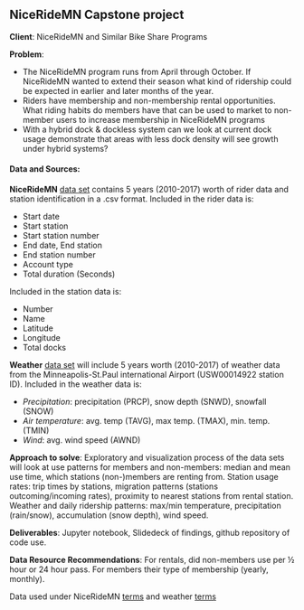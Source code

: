 ## NiceRideMN Capstone project

**Client**: NiceRideMN and Similar Bike Share Programs

**Problem**: 
* The NiceRideMN program runs from April through October. If NiceRideMN wanted to extend their season what kind of ridership could be expected in earlier and later months of the year. 
* Riders have membership and non-membership rental opportunities. What riding habits do members have that can be used to market to non-member users to increase membership in NiceRideMN programs
* With a hybrid dock & dockless system can we look at current dock usage demonstrate that areas with less dock density will see growth under hybrid systems?

#### Data and Sources:

**NiceRideMN** [data set](https://github.com/SethDKelly/NiceRideMN/tree/master/Nice_Ride_data) contains 5 years (2010-2017) worth of rider data and station identification in a .csv format.
Included in the rider data is: 
* Start date
* Start station
* Start station number
* End date, End station
* End station number
* Account type
* Total duration (Seconds)

Included in the station data is: 
* Number
* Name
* Latitude
* Longitude
* Total docks

**Weather** [data set](https://github.com/SethDKelly/NiceRideMN/tree/master/Weather_data) will include 5 years worth (2010-2017) of weather data from the Minneapolis-St.Paul international Airport (USW00014922 station ID).
Included in the weather data is: 
* _Precipitation_: precipitation (PRCP), snow depth (SNWD), snowfall (SNOW)
* _Air temperature_: avg. temp (TAVG), max temp. (TMAX), min. temp. (TMIN)
* _Wind_: avg. wind speed (AWND)

**Approach to solve**: 
Exploratory and visualization process of the data sets will look at use patterns for members and non-members: median and mean use time, which stations (non-)members are renting from. Station usage rates: trip times by stations, migration patterns (stations outcoming/incoming rates), proximity to nearest stations from rental station. Weather and daily ridership patterns: max/min temperature, precipitation (rain/snow), accumulation (snow depth), wind speed.

**Deliverables**: Jupyter notebook, Slidedeck of findings, github repository of code use.

**Data Resource Recommendations**: For rentals, did non-members use per ½ hour or 24 hour pass. For members their type of membership (yearly, monthly).

Data used under NiceRideMN [terms](https://www.niceridemn.org/data_license/) and weather [terms](https://www1.ncdc.noaa.gov/pub/data/ghcn/daily/readme.txt)
